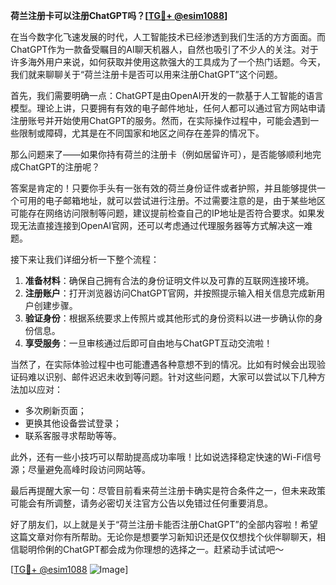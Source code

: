 **荷兰注册卡可以注册ChatGPT吗？[[TG💪+ @esim1088](https://t.me/s/esim1088)]**

在当今数字化飞速发展的时代，人工智能技术已经渗透到我们生活的方方面面。而ChatGPT作为一款备受瞩目的AI聊天机器人，自然也吸引了不少人的关注。对于许多海外用户来说，如何获取并使用这款强大的工具成为了一个热门话题。今天，我们就来聊聊关于“荷兰注册卡是否可以用来注册ChatGPT”这个问题。

首先，我们需要明确一点：ChatGPT是由OpenAI开发的一款基于人工智能的语言模型。理论上讲，只要拥有有效的电子邮件地址，任何人都可以通过官方网站申请注册账号并开始使用ChatGPT的服务。然而，在实际操作过程中，可能会遇到一些限制或障碍，尤其是在不同国家和地区之间存在差异的情况下。

那么问题来了——如果你持有荷兰的注册卡（例如居留许可），是否能够顺利地完成ChatGPT的注册呢？

答案是肯定的！只要你手头有一张有效的荷兰身份证件或者护照，并且能够提供一个可用的电子邮箱地址，就可以尝试进行注册。不过需要注意的是，由于某些地区可能存在网络访问限制等问题，建议提前检查自己的IP地址是否符合要求。如果发现无法直接连接到OpenAI官网，还可以考虑通过代理服务器等方式解决这一难题。

接下来让我们详细分析一下整个流程：

1. **准备材料**：确保自己拥有合法的身份证明文件以及可靠的互联网连接环境。
2. **注册账户**：打开浏览器访问ChatGPT官网，并按照提示输入相关信息完成新用户创建步骤。
3. **验证身份**：根据系统要求上传照片或其他形式的身份资料以进一步确认你的身份信息。
4. **享受服务**：一旦审核通过后即可自由地与ChatGPT互动交流啦！

当然了，在实际体验过程中也可能遭遇各种意想不到的情况。比如有时候会出现验证码难以识别、邮件迟迟未收到等问题。针对这些问题，大家可以尝试以下几种方法加以应对：

- 多次刷新页面；
- 更换其他设备尝试登录；
- 联系客服寻求帮助等等。

此外，还有一些小技巧可以帮助提高成功率哦！比如说选择稳定快速的Wi-Fi信号源；尽量避免高峰时段访问网站等。

最后再提醒大家一句：尽管目前看来荷兰注册卡确实是符合条件之一，但未来政策可能会有所调整，请务必密切关注官方公告以免错过任何重要消息。

好了朋友们，以上就是关于“荷兰注册卡能否注册ChatGPT”的全部内容啦！希望这篇文章对你有所帮助。无论你是想要学习新知识还是仅仅想找个伙伴聊聊天，相信聪明伶俐的ChatGPT都会成为你理想的选择之一。赶紧动手试试吧～

[[TG💪+ @esim1088](https://t.me/s/esim1088) ![Image](https://i.postimg.cc/4NQfJmqS/Snipaste-2025-05-13-00-14-12.png)]